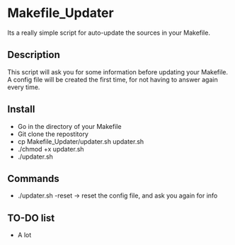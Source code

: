# Makefile_Updater
Its a really simple script for auto-update the sources in your Makefile.

## Description

This script will ask you for some information before updating your Makefile.
A config file will be created the first time, for not having to answer again every time.

## Install

* Go in the directory of your Makefile
* Git clone the repostitory
* cp Makefile_Updater/updater.sh updater.sh
* ./chmod +x updater.sh
* ./updater.sh


## Commands

* ./updater.sh -reset
-> reset the config file, and ask you again for info

## TO-DO list

 * A lot
